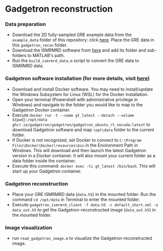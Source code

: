 # Gadgetron reconstruction
### Data preparation
* Download the 2D fully-sampled GRE example data from the `example_data` folder of this repository: click [here](https://github.com/pulseq/ISMRM-2025-Surfing-School-Hands-On-Open-Source-MR/tree/main/offline_open_source_data_reconstruction/tutorials/example_data). Place the GRE data in this `gadgetron_recon` folder.
* Download the ISMRMRD software from [here](https://github.com/ismrmrd/ismrmrd) and add its folder and sub-folders to MATLAB's path.
* Run the `build_ismrmrd_data.m` script to convert the GRE data to ISMRMRD data.
### Gadgetron software installation (for more details, visit [here](https://gadgetron.readthedocs.io/en/latest/using.html))
* Download and install Docker software. You may need to install/update the Windows Subsystem for Linux (WSL) for the Docker installation.
* Open your terminal (Powershell with administrative privilege in Windows) and navigate to the folder you would like to map to the Gadgetron Docker container.
* Execute `docker run -t --name gt_latest --detach --volume ${pwd}:/opt/data ghcr.io/gadgetron/gadgetron/gadgetron_ubuntu_rt_nocuda:latest` to download Gadgetron software and map `\opt\data` folder to the current folder.
* If Docker is not recognized, set Docker to connect to `C:\Program Files\Docker\Docker\resources\bin` in the Environment Path in Windows. This will download and then launch the latest Gadgetron version in a Docker container. It will also mount your current folder as a data folder inside the container.
* Execute this command: `docker exec -ti gt_latest /bin/bash`. This will start up your Gadgetron container.
### Gadgetron reconstruction
* Place your GRE ISMRMRD data (`data.h5`) in the mounted folder.
Run the command `cd /opt/data` in Terminal to enter the mounted folder.
* Execute `gadgetron_ismrmrd_client -f data.h5 -c default_short.xml -o data_out.h5` to get the Gadgetron-reconstructed image (`data_out.h5`) in the mounted folder.
### Image visualization
* run `read_gadgetron_image.m` to visualize the Gadgetron-reconstructed image.
